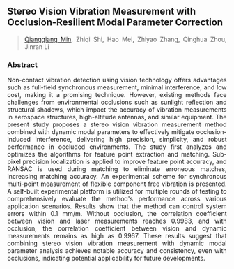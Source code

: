 ## Stereo Vision Vibration Measurement with Occlusion-Resilient Modal Parameter Correction

> [Qiangqiang Min](q.q.min@foxmail.com), Zhiqi Shi, Hao Mei, Zhiyao Zhang, Qinghua Zhou, Jinran Li


### Abstract
<style>
p {
text-align: justify;
text-justify: inter-word;
}
</style>

<p>
   Non-contact vibration detection using vision technology offers advantages such as full-field synchronous measurement, minimal interference, and low cost, making it a promising technique. However, existing methods face challenges from environmental occlusions such as sunlight reflection and structural shadows, which impact the accuracy of vibration measurements in aerospace structures, high-altitude antennas, and similar equipment. The present study proposes a stereo vision vibration measurement method combined with dynamic modal parameters to effectively mitigate occlusion-induced interference, delivering high precision, simplicity, and robust performance in occluded environments. The study first analyzes and optimizes the algorithms for feature point extraction and matching. Sub-pixel precision localization is applied to improve feature point accuracy, and RANSAC is used during matching to eliminate erroneous matches, increasing matching accuracy. An experimental scheme for synchronous multi-point measurement of flexible component free vibration is presented. A self-built experimental platform is utilized for multiple rounds of testing to comprehensively evaluate the method's performance across various application scenarios. Results show that the method can control system errors within 0.1 mm/m. Without occlusion, the correlation coefficient between vision and laser measurements reaches 0.9983, and with occlusion, the correlation coefficient between vision and dynamic measurements remains as high as 0.9967. These results suggest that combining stereo vision vibration measurement with dynamic modal parameter analysis achieves notable accuracy and consistency, even with occlusions, indicating potential applicability for future developments.
</p>